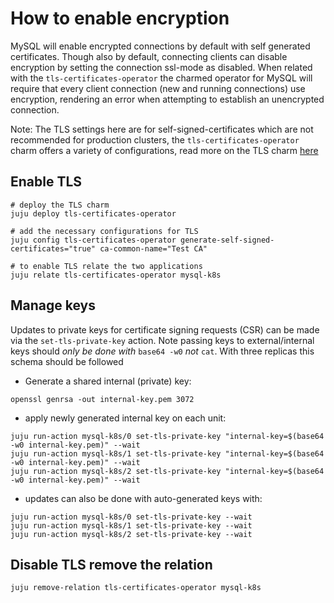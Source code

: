 # How to enable encryption

MySQL will enable encrypted connections by default with self generated certificates. Though also by default, connecting clients can disable encryption by setting the connection ssl-mode as disabled.
When related with the `tls-certificates-operator` the charmed operator for MySQL will require that every client connection (new and running connections) use encryption, rendering an error when attempting to establish an unencrypted connection.


Note: The TLS settings here are for self-signed-certificates which are not recommended for production clusters, the `tls-certificates-operator` charm offers a variety of configurations, read more on the TLS charm [here](https://charmhub.io/tls-certificates-operator)

## Enable TLS

```shell
# deploy the TLS charm
juju deploy tls-certificates-operator

# add the necessary configurations for TLS
juju config tls-certificates-operator generate-self-signed-certificates="true" ca-common-name="Test CA"

# to enable TLS relate the two applications
juju relate tls-certificates-operator mysql-k8s
```

## Manage keys

Updates to private keys for certificate signing requests (CSR) can be made via the `set-tls-private-key` action. Note passing keys to external/internal keys should *only be done with* `base64 -w0` *not* `cat`. With three replicas this schema should be followed

* Generate a shared internal (private) key:

```shell
openssl genrsa -out internal-key.pem 3072
```

* apply newly generated internal key on each unit:

```
juju run-action mysql-k8s/0 set-tls-private-key "internal-key=$(base64 -w0 internal-key.pem)" --wait
juju run-action mysql-k8s/1 set-tls-private-key "internal-key=$(base64 -w0 internal-key.pem)" --wait
juju run-action mysql-k8s/2 set-tls-private-key "internal-key=$(base64 -w0 internal-key.pem)" --wait
```

* updates can also be done with auto-generated keys with:

```
juju run-action mysql-k8s/0 set-tls-private-key --wait
juju run-action mysql-k8s/1 set-tls-private-key --wait
juju run-action mysql-k8s/2 set-tls-private-key --wait
```

## Disable TLS remove the relation
```shell
juju remove-relation tls-certificates-operator mysql-k8s
```